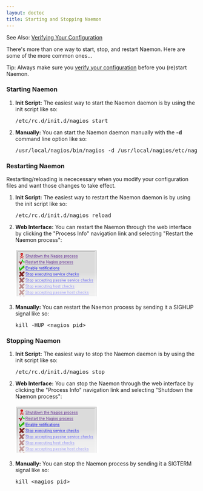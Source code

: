 ```yaml
---
layout: doctoc
title: Starting and Stopping Naemon
---
```



<span class="glyphicon glyphicon-arrow-right"></span> See Also: <a href="verifyconfig.html">Verifying Your Configuration</a>

There's more than one way to start, stop, and restart Naemon.  Here are some of the more common ones...

<span class="glyphicon glyphicon-thumbs-up"></span> Tip: Always make sure you <a href="verifyconfig.html">verify your configuration</a> before you (re)start Naemon.

### Starting Naemon

<ol>
<li><b>Init Script:</b>  The easiest way to start the Naemon daemon is by using the init script like so:
<pre>
/etc/rc.d/init.d/nagios start
</pre>
</li>
<li><b>Manually:</b> You can start the Naemon daemon manually with the <b>-d</b> command line option like so:
<pre>
/usr/local/nagios/bin/nagios -d /usr/local/nagios/etc/nagios.cfg
</pre>
</li>
</ol>

### Restarting Naemon

Restarting/reloading is nececessary when you modify your configuration files and want those changes to take effect.

<ol>
<li><b>Init Script:</b>  The easiest way to restart the Naemon daemon is by using the init script like so:
<pre>
/etc/rc.d/init.d/nagios reload
</pre>
</li>
<li><b>Web Interface:</b> You can restart the Naemon through the web interface by clicking the "Process Info" navigation link and selecting "Restart the Naemon process":<br><br>
<img src="/images/stoprestart.png" border="0" alt="Restart the Naemon process"><br><br>
</li>
<li><b>Manually:</b> You can restart the Naemon process by sending it a SIGHUP signal like so:
<pre>
kill -HUP &lt;nagios_pid&gt;
</pre>
</ol>

### Stopping Naemon

<ol>
<li><b>Init Script:</b>  The easiest way to stop the Naemon daemon is by using the init script like so:
<pre>
/etc/rc.d/init.d/nagios stop
</pre>
</li>
<li><b>Web Interface:</b> You can stop the Naemon through the web interface by clicking the "Process Info" navigation link and selecting "Shutdown the Naemon process":<br><br>
<img src="/images/stoprestart.png" border="0" alt="Shutdown the Naemon process"><br><br>
</li>
<li><b>Manually:</b> You can stop the Naemon process by sending it a SIGTERM signal like so:
<pre>
kill &lt;nagios_pid&gt;
</pre>
</li>
</ol>

